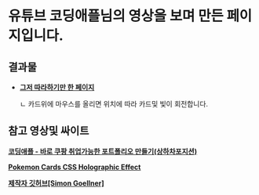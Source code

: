 
# **유튜브 코딩애플님의 영상을 보며 만든 페이지입니다.**

## 결과물

- **[그저 따라하기만 한 페이지](https://gubbib.github.io/Personal/HTML/CardEffect/CardOne/index.html)**

  ㄴ 카드위에 마우스를 올리면 위치에 따라 카드및 빛이 회전합니다.

## 참고 영상및 싸이트

**[코딩애플 - 바로 쿠팡 취업가능한 포트폴리오 만들기(상하차포지션)](https://www.youtube.com/watch?v=YDCCauu4lIk&t=424s&ab_channel=%EC%BD%94%EB%94%A9%EC%95%A0%ED%94%8C)**

**[Pokemon Cards CSS Holographic Effect](https://poke-holo.simey.me/)**

**[제작자 깃허브[Simon Goellner]](https://github.com/simeydotme/pokemon-cards-css)**


